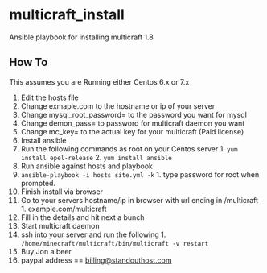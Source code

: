 # multicraft_install
Ansible playbook for installing multicraft 1.8

## How To
This assumes you are Running either Centos 6.x or 7.x

1. Edit the hosts file
  1. Change exmaple.com to the hostname or ip of your server
  2. Change mysql_root_password= to the password you want for mysql
  3. Change demon_pass= to password for multicraft daemon you want
  4. Change mc_key= to the actual key for your multicraft (Paid license)
2. Install ansible
  1. Run the following commands as root on your Centos server
    1. ```yum install epel-release```
    2. ```yum install ansible```
3. Run ansible against hosts and playbook
  1. ```ansible-playbook -i hosts site.yml -k```
    1. type password for root when prompted.
4. Finish install via browser
  1. Go to your servers hostname/ip in browser with url ending in /multicraft
    1. example.com/multicraft
  2. Fill in the details and hit next a bunch
5. Start multicraft daemon
  1. ssh into your server and run the following
    1. ```/home/minecraft/multicraft/bin/multicraft -v restart```
6. Buy Jon a beer
  1. paypal address == billing@standouthost.com
